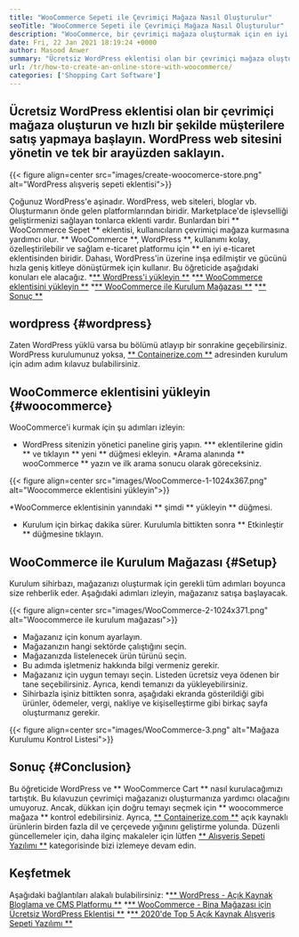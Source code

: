 ```yaml
---
title: "WooCommerce Sepeti ile Çevrimiçi Mağaza Nasıl Oluşturulur" 
seoTitle: "WooCommerce Sepeti ile Çevrimiçi Mağaza Nasıl Oluşturulur" 
description: "WooCommerce, bir çevrimiçi mağaza oluşturmak için en iyi WordPress alışveriş sepeti eklentilerinden biridir. Şirketlerin işleri büyük ölçekte genişletmelerine yardımcı olur." 
date: Fri, 22 Jan 2021 18:19:24 +0000
author: Masood Anwer
summary: "Ücretsiz WordPress eklentisi olan bir çevrimiçi mağaza oluşturun ve müşterilere hızlı bir şekilde satış yapmaya başlayın. WordPress web sitesini yönetin ve tek bir arayüzden saklayın." 
url: /tr/how-to-create-an-online-store-with-woocommerce/
categories: ['Shopping Cart Software']
---
```


## Ücretsiz WordPress eklentisi olan bir çevrimiçi mağaza oluşturun ve hızlı bir şekilde müşterilere satış yapmaya başlayın. WordPress web sitesini yönetin ve tek bir arayüzden saklayın.

{{< figure align=center src="images/create-woocomerce-store.png" alt="WordPress alışveriş sepeti eklentisi">}}

Çoğunuz WordPress'e aşinadır. WordPress, web siteleri, bloglar vb. Oluşturmanın önde gelen platformlarından biridir. Marketplace'de işlevselliği geliştirmenizi sağlayan tonlarca eklenti vardır. Bunlardan biri ** WooCommerce Sepet ** eklentisi, kullanıcıların çevrimiçi mağaza kurmasına yardımcı olur. ** WooCommerce **, WordPress **, kullanımı kolay, özelleştirilebilir ve sağlam e-ticaret platformu için ** en iyi e-ticaret eklentisinden biridir. Dahası, WordPress'in üzerine inşa edilmiştir ve gücünü hızla geniş kitleye dönüştürmek için kullanır.
Bu öğreticide aşağıdaki konuları ele alacağız.
  *[** WordPress'i yükleyin **][1]
  *[** WooCommerce eklentisini yükleyin **][2]
  *[** WooCommerce ile Kurulum Mağazası **][3]
  *[** Sonuç **][4]

## wordpress {#wordpress}
Zaten WordPress yüklü varsa bu bölümü atlayıp bir sonrakine geçebilirsiniz. WordPress kurulumunuz yoksa, [** Containerize.com **][5] adresinden kurulum için adım adım kılavuz bulabilirsiniz.

## WooCommerce eklentisini yükleyin {#woocommerce}
WooCommerce'i kurmak için şu adımları izleyin:
  * WordPress sitenizin yönetici paneline giriş yapın.
  *** eklentilerine gidin ** ve tıklayın ** yeni ** düğmesi ekleyin.
  *Arama alanında ** wooCommerce ** yazın ve ilk arama sonucu olarak göreceksiniz.

{{< figure align=center src="images/WooCommerce-1-1024x367.png" alt="Woocommerce eklentisini yükleyin">}}

  *WooCommerce eklentisinin yanındaki ** şimdi ** yükleyin ** düğmesi.
  * Kurulum için birkaç dakika sürer. Kurulumla bittikten sonra ** Etkinleştir ** düğmesine tıklayın.

## WooCommerce ile Kurulum Mağazası {#Setup}
Kurulum sihirbazı, mağazanızı oluşturmak için gerekli tüm adımları boyunca size rehberlik eder. Aşağıdaki adımları izleyin, mağazanız satışa başlayacak.

{{< figure align=center src="images/WooCommerce-2-1024x371.png" alt="Woocommerce ile kurulum mağazası">}}

  * Mağazanız için konum ayarlayın.
  * Mağazanızın hangi sektörde çalıştığını seçin.
  * Mağazanızda listelenecek ürün türünü seçin.
  * Bu adımda işletmeniz hakkında bilgi vermeniz gerekir.
  * Mağazanız için uygun temayı seçin. Listeden ücretsiz veya ödenen bir tane seçebilirsiniz. Ayrıca, kendi temanızı da yükleyebilirsiniz.
  * Sihirbazla işiniz bittikten sonra, aşağıdaki ekranda gösterildiği gibi ürünler, ödemeler, vergi, nakliye ve kişiselleştirme gibi birkaç sayfa oluşturmanız gerekir.

{{< figure align=center src="images/WooCommerce-3.png" alt="Mağaza Kurulumu Kontrol Listesi">}}


## Sonuç {#Conclusion}
Bu öğreticide WordPress ve ** WooCommerce Cart ** nasıl kurulacağımızı tartıştık. Bu kılavuzun çevrimiçi mağazanızı oluşturmanıza yardımcı olacağını umuyoruz. Ancak, dükkan için doğru temayı seçmek için ** woocommerce mağaza ** kontrol edebilirsiniz.
Ayrıca, [** Containerize.com **][6] açık kaynaklı ürünlerin birden fazla dil ve çerçevede yığınını geliştirme yolunda. Düzenli güncellemeler için, daha ilginç makaleler için lütfen [** Alışveriş Sepeti Yazılımı **][7] kategorisinde bizi izlemeye devam edin.

## Keşfetmek
Aşağıdaki bağlantıları alakalı bulabilirsiniz:
  *[** WordPress - Açık Kaynak Bloglama ve CMS Platformu **][5]
  *[** WooCommerce - Bina Mağazası için Ücretsiz WordPress Eklentisi **][8]
  *[** 2020'de Top 5 Açık Kaynak Alışveriş Sepeti Yazılımı **][9]

  
[1]: #WordPress
[2]: #WooCommerce
[3]: #Setup
[4]: #Conclusion
[5]: https://products.containerize.com/blogging/wordpress
[6]: https://containerize.com
[7]: https://blog.containerize.com/category/shopping-cart-software/
[8]: https://products.containerize.com/ecommerce/woocommerce
[9]: https://blog.containerize.com/2020/11/27/top-5-open-source-shopping-cart-software-in-2020/
